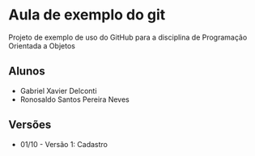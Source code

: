 # Aula de exemplo do git

Projeto de exemplo de uso do GitHub para a disciplina de Programação Orientada a Objetos

## Alunos

* Gabriel Xavier Delconti
* Ronosaldo Santos Pereira Neves

## Versões

* 01/10 - Versão 1: Cadastro